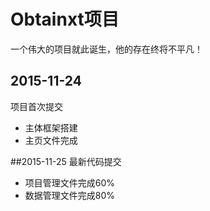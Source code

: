 # Obtainxt项目
一个伟大的项目就此诞生，他的存在终将不平凡！

## 2015-11-24
项目首次提交
* 主体框架搭建
* 主页文件完成

##2015-11-25
最新代码提交
* 项目管理文件完成60%
* 数据管理文件完成80%
